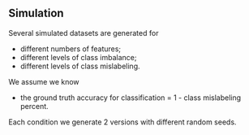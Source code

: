 ## Simulation

Several simulated datasets are generated for
* different numbers of features;
* different levels of class imbalance;
* different levels of class mislabeling.

We assume we know
* the ground truth accuracy for classification = 1 - class mislabeling percent.

Each condition we generate 2 versions with different random seeds.
